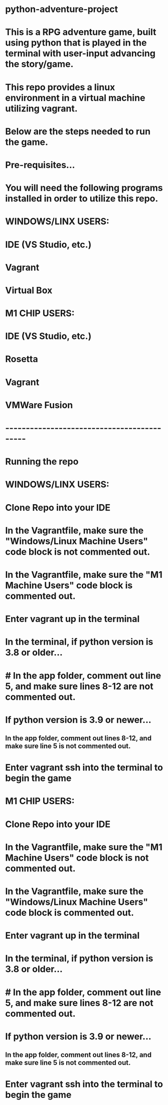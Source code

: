 # python-adventure-project
# 
# This is a RPG adventure game, built using python that is played in the terminal with user-input advancing the story/game. 
# This repo provides a linux environment in a virtual machine utilizing vagrant.
#
# Below are the steps needed to run the game.
#
# Pre-requisites...
# You will need the following programs installed in order to utilize this repo.
# 
# WINDOWS/LINX USERS:
# IDE (VS Studio, etc.)
# Vagrant
# Virtual Box 
# 
# M1 CHIP USERS:
# IDE (VS Studio, etc.)
# Rosetta
# Vagrant
# VMWare Fusion
#
# -------------------------------------------
#
# Running the repo
#
# WINDOWS/LINX USERS:
# Clone Repo into your IDE
# In the Vagrantfile, make sure the "Windows/Linux Machine Users" code block is not commented out.
# In the Vagrantfile, make sure the "M1 Machine Users" code block is commented out.
# Enter vagrant up in the terminal
# In the terminal, if python version is 3.8 or older...
# # In the app folder, comment out line 5, and make sure lines 8-12 are not commented out.
# If python version is 3.9 or newer...
## In the app folder, comment out lines 8-12, and make sure line 5 is not commented out.
# Enter vagrant ssh into the terminal to begin the game

# M1 CHIP USERS:
# Clone Repo into your IDE
# In the Vagrantfile, make sure the "M1 Machine Users" code block is not commented out.
# In the Vagrantfile, make sure the "Windows/Linux Machine Users" code block is commented out.
# Enter vagrant up in the terminal
# In the terminal, if python version is 3.8 or older...
# # In the app folder, comment out line 5, and make sure lines 8-12 are not commented out.
# If python version is 3.9 or newer...
## In the app folder, comment out lines 8-12, and make sure line 5 is not commented out.
# Enter vagrant ssh into the terminal to begin the game


